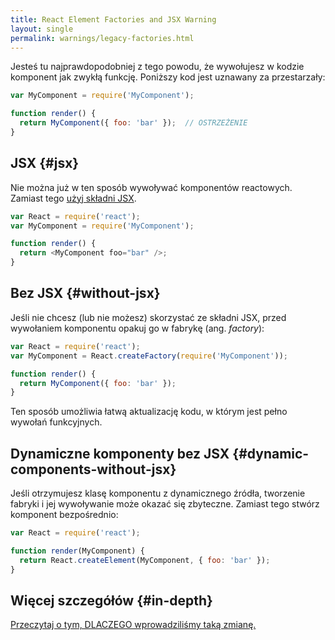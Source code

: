 ```yaml
---
title: React Element Factories and JSX Warning
layout: single
permalink: warnings/legacy-factories.html
---
```


Jesteś tu najprawdopodobniej z tego powodu, że wywołujesz w kodzie komponent jak zwykłą funkcję. Poniższy kod jest uznawany za przestarzały:

```javascript
var MyComponent = require('MyComponent');

function render() {
  return MyComponent({ foo: 'bar' });  // OSTRZEŻENIE
}
```

## JSX {#jsx}

Nie można już w ten sposób wywoływać komponentów reactowych. Zamiast tego [użyj składni JSX](/docs/jsx-in-depth.html).

```javascript
var React = require('react');
var MyComponent = require('MyComponent');

function render() {
  return <MyComponent foo="bar" />;
}
```

## Bez JSX {#without-jsx}

Jeśli nie chcesz (lub nie możesz) skorzystać ze składni JSX, przed wywołaniem komponentu opakuj go w fabrykę (ang. *factory*):

```javascript
var React = require('react');
var MyComponent = React.createFactory(require('MyComponent'));

function render() {
  return MyComponent({ foo: 'bar' });
}
```

Ten sposób umożliwia łatwą aktualizację kodu, w którym jest pełno wywołań funkcyjnych.

## Dynamiczne komponenty bez JSX {#dynamic-components-without-jsx}

Jeśli otrzymujesz klasę komponentu z dynamicznego źródła, tworzenie fabryki i jej wywoływanie może okazać się zbyteczne. Zamiast tego stwórz komponent bezpośrednio:

```javascript
var React = require('react');

function render(MyComponent) {
  return React.createElement(MyComponent, { foo: 'bar' });
}
```

## Więcej szczegółów {#in-depth}

[Przeczytaj o tym, DLACZEGO wprowadziliśmy taką zmianę.](https://gist.github.com/sebmarkbage/d7bce729f38730399d28)
